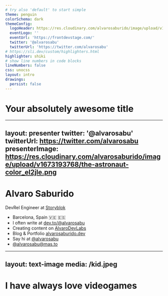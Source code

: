 ```yaml
---
# try also 'default' to start simple
theme: penguin
colorSchema: dark
themeConfig:
  logoHeader: https://res.cloudinary.com/alvarosaburido/image/upload/v1666359605/as-portfolio/Pixel_Avatar_lhbjva.png
  eventLogo: ''
  eventUrl: 'https://frontdevstage.com/'
  twitter: '@alvarosabu'
  twitterUrl: 'https://twitter.com/alvarosabu'
# https://sli.dev/custom/highlighters.html
highlighter: shiki
# show line numbers in code blocks
lineNumbers: false
css: unocss
layout: intro
drawings:
  persist: false
---
```


# Your absolutely awesome title

---
layout: presenter
twitter: '@alvarosabu'
twitterUrl: https://twitter.com/alvarosabu
presenterImage: https://res.cloudinary.com/alvarosaburido/image/upload/v1673193768/the-astronaut-color_el2jle.png
---

# Alvaro Saburido

DevRel Engineer at <a href="https://www.storyblok.com/"><logos-storyblok-icon /> Storyblok</a>

- Barcelona, Spain 🇻🇪 🇪🇸
- I often write at <a href="https://dev.to/alvarosaburido"> dev.to/@alvarosabu</a>
- Creating content on <a href="https://www.youtube.com/channel/AlvaroDevLabs" ><logos-youtube-icon mr-1 />AlvaroDevLabs</a>
- Blog & Portfolio <a href="https://alvarosaburido.dev">alvarosaburido.dev</a>
- Say hi at <a href="https://twitter.com/alvarosabu"><logos-twitter mr-1 />@alvarosabu</a>
- <a href="https://elk.zone/mas.to/@alvarosabu">@alvarosabu@mas.to</a>

---
layout: text-image
media: /kid.jpeg
---

# I have always love videogames

